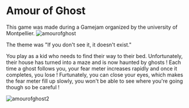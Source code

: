 # Amour of Ghost

This game was made during a Gamejam organized by the university of Montpellier. 
![amourofghost](https://user-images.githubusercontent.com/60842220/212909523-1620cec4-54ad-4e0f-86b5-3de720110954.png)

The theme was "If you don't see it, it doesn't exist." 



You play as a kid who needs to find their way to their bed. Unfortunately, their house has turned into a maze and is now haunted by ghosts ! Each time a ghost follows you, your fear meter increases rapidly and once it completes, you lose ! Furtunately, you can close your eyes, which makes the fear meter fill up slowly, you won't be able to see where you're going though so be careful ! 

![amourofghost2](https://user-images.githubusercontent.com/60842220/212909557-5deb3c91-30fd-4a86-a331-965cd3d3a645.png)
